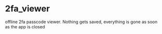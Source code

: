 # 2fa_viewer
 offline 2fa passcode viewer. Nothing gets saved, everything is gone as soon as the app is closed
